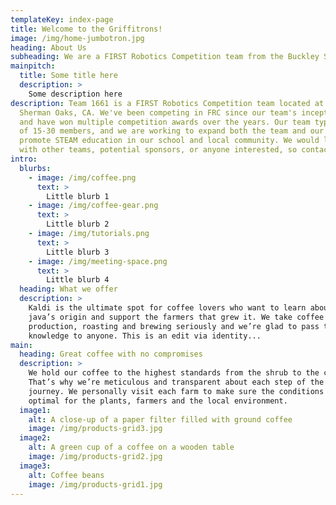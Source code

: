 ```yaml
---
templateKey: index-page
title: Welcome to the Griffitrons!
image: /img/home-jumbotron.jpg
heading: About Us
subheading: We are a FIRST Robotics Competition team from the Buckley School in Sherman Oaks, CA.
mainpitch:
  title: Some title here
  description: >
    Some description here
description: Team 1661 is a FIRST Robotics Competition team located at the Buckley School in
  Sherman Oaks, CA. We've been competing in FRC since our team's inception in 2005
  and have won multiple competition awards over the years. Our team typically consists
  of 15-30 members, and we are working to expand both the team and our efforts to
  promote STEAM education in our school and local community. We would love to connect
  with other teams, potential sponsors, or anyone interested, so contact us!
intro:
  blurbs:
    - image: /img/coffee.png
      text: >
        Little blurb 1
    - image: /img/coffee-gear.png
      text: >
        Little blurb 2
    - image: /img/tutorials.png
      text: >
        Little blurb 3
    - image: /img/meeting-space.png
      text: >
        Little blurb 4
  heading: What we offer
  description: >
    Kaldi is the ultimate spot for coffee lovers who want to learn about their
    java’s origin and support the farmers that grew it. We take coffee
    production, roasting and brewing seriously and we’re glad to pass that
    knowledge to anyone. This is an edit via identity...
main:
  heading: Great coffee with no compromises
  description: >
    We hold our coffee to the highest standards from the shrub to the cup.
    That’s why we’re meticulous and transparent about each step of the coffee’s
    journey. We personally visit each farm to make sure the conditions are
    optimal for the plants, farmers and the local environment.
  image1:
    alt: A close-up of a paper filter filled with ground coffee
    image: /img/products-grid3.jpg
  image2:
    alt: A green cup of a coffee on a wooden table
    image: /img/products-grid2.jpg
  image3:
    alt: Coffee beans
    image: /img/products-grid1.jpg
---
```

